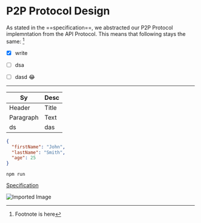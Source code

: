 # P2P Protocol Design  
As stated in the ==specification==, we abstracted our P2P Protocol implemntation from the API Protocol. This means that following stays the same: [^1]

- [x] write 
- [ ] dsa
- [ ] dasd :joy:  


[^1]: Footnote is here
---
|Sy|Desc|
| --- | --- |
| Header | Title |
| Paragraph | Text|
| ds | das

```json
{
  "firstName": "John",
  "lastName": "Smith",
  "age": 25
}
```
`npm run `

[Specification](https://www.moodle.tum.de/pluginfile.php/5099476/mod_resource/content/1/specification.pdfhttps://www.example.com)

![Imported Image](image.jpeg)



